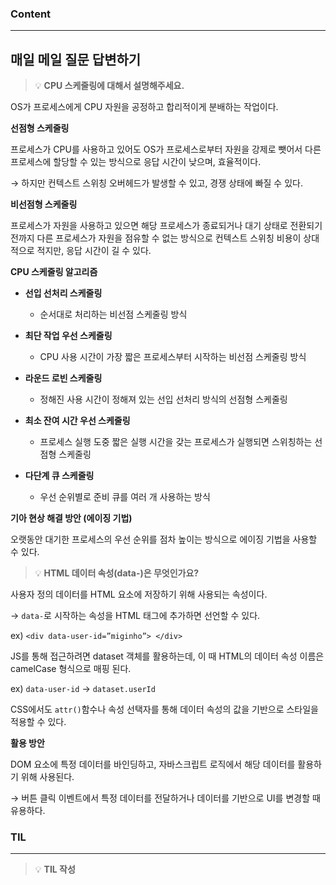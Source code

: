 
### Content

---

## 매일 메일 질문 답변하기

> 💡 ****CPU 스케줄링에 대해서 설명해주세요.****

OS가 프로세스에게 CPU 자원을 공정하고 합리적이게 분배하는 작업이다.


**선점형 스케줄링**

프로세스가 CPU를 사용하고 있어도 OS가 프로세스로부터 자원을 강제로 뺏어서 다른 프로세스에 할당할 수 있는 방식으로 응답 시간이 낮으며, 효율적이다.

→ 하지만 컨텍스트 스위칭 오버헤드가 발생할 수 있고, 경쟁 상태에 빠질 수 있다.


**비선점형 스케줄링**

프로세스가 자원을 사용하고 있으면 해당 프로세스가 종료되거나 대기 상태로 전환되기 전까지 다른 프로세스가 자원을 점유할 수 없는 방식으로 컨텍스트 스위칭 비용이 상대적으로 적지만, 응답 시간이 길 수 있다.


**CPU 스케줄링 알고리즘**

- **선입 선처리 스케줄링**
  - 순서대로 처리하는 비선점 스케줄링 방식


- **최단 작업 우선 스케줄링**
  - CPU 사용 시간이 가장 짧은 프로세스부터 시작하는 비선점 스케줄링 방식


- **라운드 로빈 스케줄링**
  - 정해진 사용 시간이 정해져 있는 선입 선처리 방식의 선점형 스케줄링


- **최소 잔여 시간 우선 스케줄링**
  - 프로세스 실행 도중 짧은 실행 시간을 갖는 프로세스가 실행되면 스위칭하는 선점형 스케줄링


- **다단계 큐 스케줄링**
  - 우선 순위별로 준비 큐를 여러 개 사용하는 방식



**기아 현상 해결 방안 (에이징 기법)**

오랫동안 대기한 프로세스의 우선 순위를 점차 높이는 방식으로 에이징 기법을 사용할 수 있다.


> 💡 ****HTML 데이터 속성(data-)은 무엇인가요?****

사용자 정의 데이터를 HTML 요소에 저장하기 위해 사용되는 속성이다.

→ `data-`로 시작하는 속성을 HTML 태그에 추가하면 선언할 수 있다.

ex) `<div data-user-id=”miginho”> </div>`


JS를 통해 접근하려면 dataset 객체를 활용하는데, 이 때 HTML의 데이터 속성 이름은 camelCase 형식으로 매핑 된다.

ex) `data-user-id` → `dataset.userId`


CSS에서도 `attr()`함수나 속성 선택자를 통해 데이터 속성의 값을 기반으로 스타일을 적용할 수 있다.


**활용 방안**

DOM 요소에 특정 데이터를 바인딩하고, 자바스크립트 로직에서 해당 데이터를 활용하기 위해 사용된다.

→ 버튼 클릭 이벤트에서 특정 데이터를 전달하거나 데이터를 기반으로 UI를 변경할 때 유용하다.


### **TIL**

---


> 💡 **TIL 작성**

